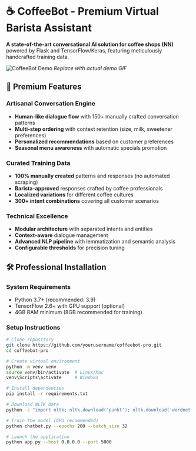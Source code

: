 # ☕ CoffeeBot - Premium Virtual Barista Assistant

**A state-of-the-art conversational AI solution for coffee shops (NN)** powered by Flask and TensorFlow/Keras, featuring meticulously handcrafted training data.

![CoffeeBot Demo](https://example.com/coffeebot-demo.gif) *Replace with actual demo GIF*

## 🌟 Premium Features

### Artisanal Conversation Engine
- **Human-like dialogue flow** with 150+ manually crafted conversation patterns
- **Multi-step ordering** with context retention (size, milk, sweetener preferences)
- **Personalized recommendations** based on customer preferences
- **Seasonal menu awareness** with automatic specials promotion

### Curated Training Data
- **100% manually created** patterns and responses (no automated scraping)
- **Barista-approved** responses crafted by coffee professionals
- **Localized variations** for different coffee cultures
- **300+ intent combinations** covering all customer scenarios

### Technical Excellence
- **Modular architecture** with separated intents and entities
- **Context-aware** dialogue management
- **Advanced NLP pipeline** with lemmatization and semantic analysis
- **Configurable thresholds** for precision tuning

## 🛠️ Professional Installation

### System Requirements
- Python 3.7+ (recommended: 3.9)
- TensorFlow 2.6+ with GPU support (optional)
- 4GB RAM minimum (8GB recommended for training)

### Setup Instructions
```bash
# Clone repository
git clone https://github.com/yourusername/coffeebot-pro.git
cd coffeebot-pro

# Create virtual environment
python -m venv venv
source venv/bin/activate  # Linux/Mac
venv\Scripts\activate     # Windows

# Install dependencies
pip install -r requirements.txt

# Download NLTK data
python -c "import nltk; nltk.download('punkt'); nltk.download('wordnet')"

# Train the model (GPU recommended)
python chatbot.py --epochs 200 --batch_size 32

# Launch the application
python app.py --host 0.0.0.0 --port 5000
